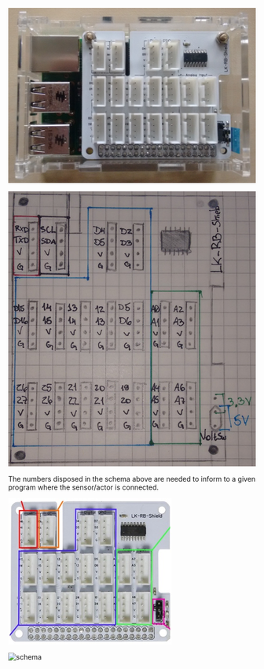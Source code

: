 ![shield](images/shield.jpg)

![schema](images/schema.jpg)

The numbers disposed in the schema above are needed to inform to a given program where the sensor/actor is connected.

![schema](images/schema2.jpg)

![schema](images/description.jpg)
